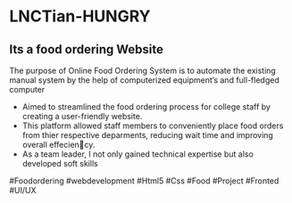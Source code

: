 # LNCTian-HUNGRY
Its a food ordering Website
-----------------------------------------------------------------------------------------------------------------------------------------------------------------------------------
The purpose of Online Food Ordering System is to automate the existing manual system by the help  of  computerized  equipment’s  and  full-fledged  computer 
* Aimed to streamlined the food ordering process for college staff by creating a 
user-friendly website.
* This platform allowed staff members to conveniently place food orders from 
thier respective deparments, reducing wait time and improving overall effeciency.
* As a team leader, I not only gained technical expertise but also developed soft 
skills

#Foodordering
#webdevelopment
#Html5
#Css
#Food
#Project
#Fronted
#UI/UX
